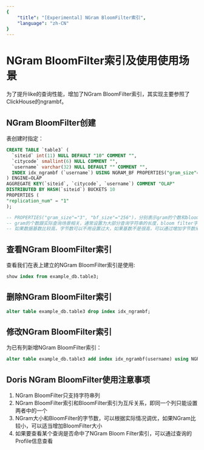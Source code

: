 ```yaml
---
{
    "title": "[Experimental] NGram BloomFilter索引",
    "language": "zh-CN"
}
---
```


<!--
Licensed to the Apache Software Foundation (ASF) under one
or more contributor license agreements.  See the NOTICE file
distributed with this work for additional information
regarding copyright ownership.  The ASF licenses this file
to you under the Apache License, Version 2.0 (the
"License"); you may not use this file except in compliance
with the License.  You may obtain a copy of the License at

  http://www.apache.org/licenses/LICENSE-2.0

Unless required by applicable law or agreed to in writing,
software distributed under the License is distributed on an
"AS IS" BASIS, WITHOUT WARRANTIES OR CONDITIONS OF ANY
KIND, either express or implied.  See the License for the
specific language governing permissions and limitations
under the License.
-->

# NGram BloomFilter索引及使用使用场景

<version since="2.0.0">
</version>

为了提升like的查询性能，增加了NGram BloomFilter索引，其实现主要参照了ClickHouse的ngrambf。

## NGram BloomFilter创建

表创建时指定：

```sql
CREATE TABLE `table3` (
  `siteid` int(11) NULL DEFAULT "10" COMMENT "",
  `citycode` smallint(6) NULL COMMENT "",
  `username` varchar(32) NULL DEFAULT "" COMMENT "",
  INDEX idx_ngrambf (`username`) USING NGRAM_BF PROPERTIES("gram_size"="3", "bf_size"="256") COMMENT 'username ngram_bf index'
) ENGINE=OLAP
AGGREGATE KEY(`siteid`, `citycode`, `username`) COMMENT "OLAP"
DISTRIBUTED BY HASH(`siteid`) BUCKETS 10
PROPERTIES (
"replication_num" = "1"
);

-- PROPERTIES("gram_size"="3", "bf_size"="256")，分别表示gram的个数和bloom filter的字节数。
-- gram的个数跟实际查询场景相关，通常设置为大部分查询字符串的长度，bloom filter字节数，可以通过测试得出，通常越大过滤效果越好，可以从256开始进行验证测试看看效果。当然字节数越大也会带来索引存储、内存cost上升。
-- 如果数据基数比较高，字节数可以不用设置过大，如果基数不是很高，可以通过增加字节数来提升过滤效果。
```

## 查看NGram BloomFilter索引

查看我们在表上建立的NGram BloomFilter索引是使用:

```sql
show index from example_db.table3;
```

## 删除NGram BloomFilter索引


```sql
alter table example_db.table3 drop index idx_ngrambf;
```

## 修改NGram BloomFilter索引

为已有列新增NGram BloomFilter索引：

```sql
alter table example_db.table3 add index idx_ngrambf(username) using NGRAM_BF PROPERTIES("gram_size"="2", "bf_size"="512")comment 'username ngram_bf index' 
```

## **Doris NGram BloomFilter使用注意事项**

1. NGram BloomFilter只支持字符串列
2. NGram BloomFilter索引和BloomFilter索引为互斥关系，即同一个列只能设置两者中的一个
3. NGram大小和BloomFilter的字节数，可以根据实际情况调优，如果NGram比较小，可以适当增加BloomFilter大小
4. 如果要查看某个查询是否命中了NGram Bloom Filter索引，可以通过查询的Profile信息查看
